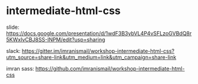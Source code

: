 # intermediate-html-css

slide:
https://docs.google.com/presentation/d/1wdF3B3ybVL4P4vSFLzoGVBdQ8r5KWxIvCBJ8SS-INPM/edit?usp=sharing

slack:
https://gitter.im/imranismail/workshop-intermediate-html-css?utm_source=share-link&utm_medium=link&utm_campaign=share-link

imran sass:
https://github.com/imranismail/workshop-intermediate-html-css
